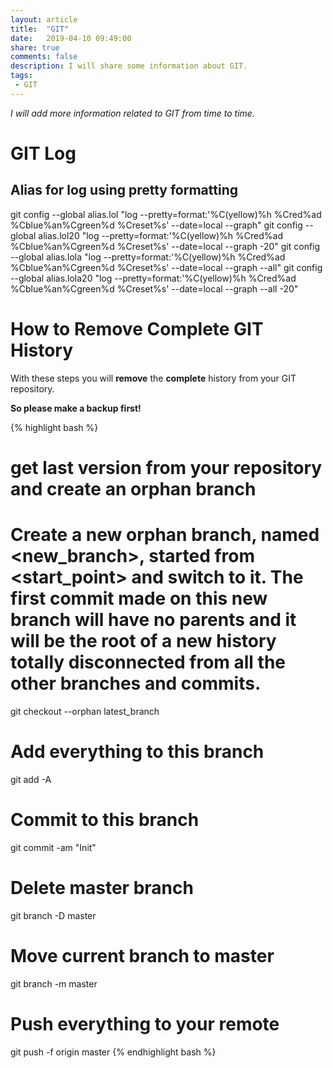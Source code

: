 ```yaml
---
layout: article
title:  "GIT"
date:   2019-04-10 09:49:00
share: true
comments: false
description: I will share some information about GIT.
tags:
 - GIT
---
```


*I will add more information related to GIT from time to time.*


# GIT Log

## Alias for log using pretty formatting
git config --global alias.lol "log --pretty=format:'%C(yellow)%h %Cred%ad %Cblue%an%Cgreen%d %Creset%s' --date=local --graph"
git config --global alias.lol20 "log --pretty=format:'%C(yellow)%h %Cred%ad %Cblue%an%Cgreen%d %Creset%s' --date=local --graph -20"
git config --global alias.lola "log --pretty=format:'%C(yellow)%h %Cred%ad %Cblue%an%Cgreen%d %Creset%s' --date=local --graph --all"
git config --global alias.lola20 "log --pretty=format:'%C(yellow)%h %Cred%ad %Cblue%an%Cgreen%d %Creset%s' --date=local --graph --all -20"


# How to Remove Complete GIT History

With these steps you will **remove** the **complete** history from your GIT repository. 

**So please make a backup first!**

{% highlight bash %}
# get last version from your repository and create an orphan branch
# Create a new orphan branch, named <new_branch>, started from <start_point> and switch to it. The first commit made on this new branch will have no parents and it will be the root of a new history totally disconnected from all the other branches and commits.
git checkout --orphan latest_branch
# Add everything to this branch
git add -A
# Commit to this branch
git commit -am "Init"
# Delete master branch
git branch -D master
# Move current branch to master
git branch -m master
# Push everything to your remote
git push -f origin master
{% endhighlight bash %}